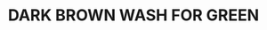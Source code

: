 ---
layout: product
title: "DARK BROWN WASH FOR GREEN"
price: "500" 
desc: "Emajl Voš"
img_path: "/assets/img/A.MIG-1005.webp"
brand: "AMMO"
available: false
special_offer: false
new: false
soon: false
cat: "060000"
subcat: "060100"
subsubcat: "00"
sifra: "A.MIG-1005"
popular: true
---